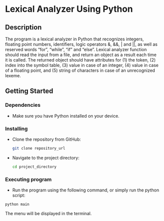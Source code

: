 # Lexical Analyzer Using Python

## Description

The program is a lexical analyzer in  Python that recognizes integers, floating point numbers, identifiers, logic operators &, &&, | and ||, as well as reserved words “for”, “while”, “if” and “else”. Lexical analyzer function should read the input from a file, and return an object as a result each time it is called. The returned object should have attributes for (1) the token, (2) index into the symbol table, (3) value in case of an integer, (4) value in case of a floating point, and (5) string of characters in case of an unrecognized lexeme.

## Getting Started

### Dependencies

* Make sure you have Python installed on your device.

### Installing

* Clone the repository from GitHub:

  ```sh
  git clone repository_url
  ```

* Navigate to the project directory:

  ```sh
  cd project_directory
  ```

### Executing program

* Run the program using the following command, or simply run the python script:

```
python main
```

The menu will be displayed in the terminal.
